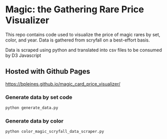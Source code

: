 # Magic: the Gathering Rare Price Visualizer

This repo contains code used to visualize the price of magic rares by set, color, and year. Data is gathered from scryfall on a best-effort basis.

Data is scraped using python and translated into csv files to be consumed by D3 Javascript

## Hosted with Github Pages

https://bpleines.github.io/magic_card_price_visualizer/

### Generate data by set code

```sh
python generate_data.py
```

### Generate data by color

```sh
python color_magic_scryfall_data_scraper.py
```
